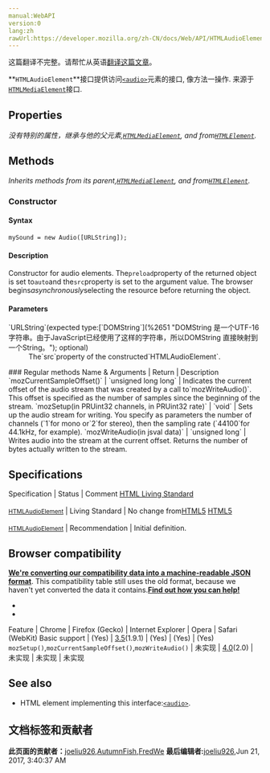 ```yaml
---
manual:WebAPI
version:0
lang:zh
rawUrl:https://developer.mozilla.org/zh-CN/docs/Web/API/HTMLAudioElement
---
```




这篇翻译不完整。请帮忙从英语[翻译这篇文章](%12134 "")。








**`HTMLAudioElement`**接口提供访问[`<audio>`](%148 "HTML <audio> 元素用于在文档中表示音频内容。 <audio> 元素可以包含多个音频资源， 这些音频资源可以使用 src 属性或者<source> 元素来进行描述； 浏览器将会选择最合适的一个来使用。对于不支持<audio>元素的浏览器，<audio>元素也可以作为浏览器不识别的内容加入到文档中。")元素的接口, 像方法一操作. 来源于[`HTMLMediaElement`](%2770 "从父级元素 HTML 元素继承属性")接口.


## Properties<a name="Properties"></a>


<em>没有特别的属性，继承与他的父元素,[`HTMLMediaElement`](%2770 "从父级元素 HTML 元素继承属性"), and from[`HTMLElement`](%2749 "HTMLElement 接口表示所有的 HTML 元素。一些HTML元素直接实现了HTMLElement接口，其它的间接实现HTMLElement接口.").</em>


## Methods<a name="Methods"></a>


<em>Inherits methods from its parent,[`HTMLMediaElement`](%2770 "从父级元素 HTML 元素继承属性"), and from[`HTMLElement`](%2749 "HTMLElement 接口表示所有的 HTML 元素。一些HTML元素直接实现了HTMLElement接口，其它的间接实现HTMLElement接口.").</em>


### Constructor<a name="Constructor"></a>

#### Syntax<a name="Syntax"></a>

```
mySound = new Audio([URLString]);

```

#### Description<a name="Description"></a>


Constructor for audio elements. The`preload`property of the returned object is set to`auto`and the`src`property is set to the argument value. The browser begins<em>asynchronously</em>selecting the resource before returning the object.


#### Parameters<a name="Parameters"></a>
<dl><dt>`URLString`(expected type:[`DOMString`](%2651 "DOMString 是一个UTF-16字符串。由于JavaScript已经使用了这样的字符串，所以DOMString 直接映射到 一个String。"); optional)</dt><dd>The`src`property of the constructed`HTMLAudioElement`.</dd></dl>
### Regular methods<a name="Regular_methods"></a>
Name &amp; Arguments | Return | Description 
`mozCurrentSampleOffset()`<i></i> | `unsigned long long` | Indicates the current offset of the audio stream that was created by a call to`mozWriteAudio()`. This offset is specified as the number of samples since the beginning of the stream. 
`mozSetup(in PRUint32 channels, in PRUint32 rate)`<i></i> | `void` | Sets up the audio stream for writing. You specify as parameters the number of channels (`1`for mono or`2`for stereo), then the sampling rate (`44100`for 44.1kHz, for example). 
`mozWriteAudio(in jsval data)`<i></i> | `unsigned long` | Writes audio into the stream at the current offset. Returns the number of bytes actually written to the stream. 


## Specifications<a name="Specifications"></a>
Specification | Status | Comment 
[HTML Living Standard<br></br><small>HTMLAudioElement</small>](%12135 "") | Living Standard | No change from[HTML5](%12136 "HTML5") 
[HTML5<br></br><small>HTMLAudioElement</small>](%12137 "") | Recommendation | Initial definition. 


## Browser compatibility<a name="Browser_compatibility"></a>


**[We&#39;re converting our compatibility data into a machine-readable JSON format](%3344 "")**. This compatibility table still uses the old format, because we haven&#39;t yet converted the data it contains.**[Find out how you can help!](%3392 "")**


* 
* 
Feature | Chrome | Firefox (Gecko) | Internet Explorer | Opera | Safari (WebKit) 
Basic support | (Yes) | [3.5](%3393 "Released on 2009-06-30.")(1.9.1) | (Yes) | (Yes) | (Yes) 
`mozSetup()`,`mozCurrentSampleOffset()`,`mozWriteAudio()`<i></i> | 未实现 | [4.0](%3678 "Released on 2011-03-22.")(2.0) | 未实现 | 未实现 | 未实现 




## See also<a name="See_also"></a>

* HTML element implementing this interface:[`<audio>`](%148 "HTML <audio> 元素用于在文档中表示音频内容。 <audio> 元素可以包含多个音频资源， 这些音频资源可以使用 src 属性或者<source> 元素来进行描述； 浏览器将会选择最合适的一个来使用。对于不支持<audio>元素的浏览器，<audio>元素也可以作为浏览器不识别的内容加入到文档中。").



## 文档标签和贡献者
**此页面的贡献者：**[joeliu926](%12138 ""),[AutumnFish](%11052 ""),[FredWe](%6673 "")
**最后编辑者:**[joeliu926](%12138 ""),<time>Jun 21, 2017, 3:40:37 AM</time>


